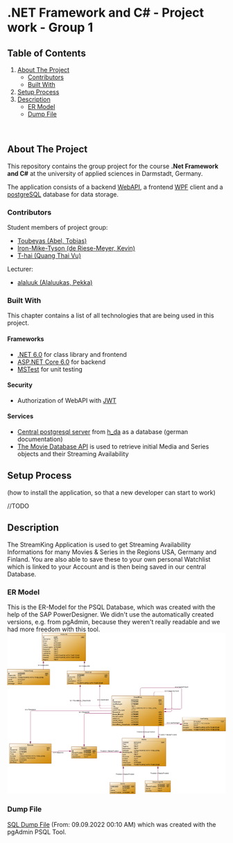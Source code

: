 # .NET Framework and C# - Project work - Group 1
## Table of Contents
<ol>
  <li>
    <a href="#about-the-project">About The Project</a>
    <ul>
      <li><a href="#contributors">Contributors</a></li>
      <li><a href="#built-with">Built With</a></li>
    </ul>
  </li>
  <li>
    <a href="#setup-process">Setup Process</a>
  </li>
  <li>
    <a href="#description">Description</a>
    <ul>
      <li><a href="#er-model">ER Model</a></li>
      <li><a href="#dump-file">Dump File</a></li>
    </ul>
  </li>
</ol>
<br/>

<!-- ABOUT THE PROJECT -->
## About The Project
This repository contains the group project for the course **.Net Framework and C#** at the university of applied sciences in Darmstadt, Germany. 

The application consists of a backend [WebAPI](https://dotnet.microsoft.com/en-us/apps/aspnet/apis), a frontend [WPF](https://docs.microsoft.com/en-us/dotnet/desktop/wpf/?view=netdesktop-6.0)  client and a [postgreSQL](https://www.postgresql.org/docs/) database for data storage. 
### Contributors
Student members of project group:
- [Toubeyas (Abel, Tobias)](https://github.com/Toubeyas) 
- [Iron-Mike-Tyson (de Riese-Meyer, Kevin)](https://github.com/Iron-Mike-Tyson) 
- [T-hai (Quang Thai Vu)](https://github.com/T-hai) 

Lecturer:
- [alaluuk (Alaluukas, Pekka)](https://github.com/alaluuk)
### Built With
This chapter contains a list of all technologies that are being used in this project. 
#### Frameworks
- [.NET 6.0](https://docs.microsoft.com/en-us/dotnet/?WT.mc_id=dotnet-35129-website) for class library and frontend
- [ASP.NET Core 6.0](https://docs.microsoft.com/en-us/aspnet/core/?view=aspnetcore-6.0) for backend
- [MSTest](https://docs.microsoft.com/en-us/dotnet/core/testing/unit-testing-with-mstest) for unit testing

#### Security
- Authorization of WebAPI with [JWT](https://jwt.io/introduction)
#### Services
- [Central postgresql server](https://code.fbi.h-da.de/lab-docs/db/-/wikis/postgresql/Zentraler-PostgreSQL-Server) from [h_da](https://h-da.de/en/) as a database (german documentation)
- [The Movie Database API](https://developers.themoviedb.org/3) is used to retrieve initial Media and Series objects and their Streaming Availability
  
<!-- Setup Process -->
## Setup Process
(how to install the application, so that a new developer can start to work)

//TODO

<!-- DESCRIPTION -->
## Description
The StreamKing Application is used to get Streaming Availability Informations for many Movies & Series in the Regions 
USA, Germany and Finland. You are also able 
to save these to your own personal Watchlist which is linked to your Account and is then being saved in our central 
Database.
### ER Model
This is the ER-Model for the PSQL Database, which was created with the help of the SAP PowerDesigner. 
We didn't use the automatically created versions, e.g. from pgAdmin, because they weren't really readable and 
we had more freedom with this tool.
<img src="./docs/er_model.png"/>

### Dump File
[SQL Dump File](docs/StreamKingSQLDumpFile.sql) (From: 09.09.2022 00:10 AM) which was created with the pgAdmin PSQL Tool.